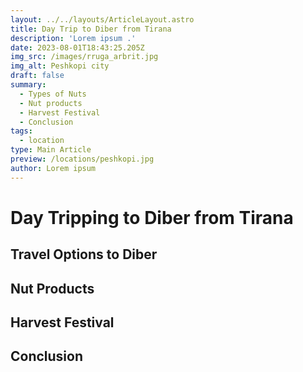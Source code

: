 ```yaml
---
layout: ../../layouts/ArticleLayout.astro
title: Day Trip to Diber from Tirana
description: 'Lorem ipsum .'
date: 2023-08-01T18:43:25.205Z
img_src: /images/rruga_arbrit.jpg
img_alt: Peshkopi city
draft: false
summary:
  - Types of Nuts
  - Nut products
  - Harvest Festival
  - Conclusion
tags:
  - location
type: Main Article
preview: /locations/peshkopi.jpg
author: Lorem ipsum
---
```


# Day Tripping to Diber from Tirana

## Travel Options to Diber

## Nut Products

## Harvest Festival

## Conclusion
